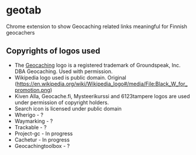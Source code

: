 # geotab
Chrome extension to show Geocaching related links meaningful for Finnish geocachers


## Copyrights of logos used

- The <a href="http://www.geocaching.com">Geocaching</a> logo is a registered trademark of Groundspeak, Inc. DBA Geocaching. Used with permission.
- Wikipedia logo used is public domain. Original (https://en.wikipedia.org/wiki/Wikipedia_logo#/media/File:Black_W_for_promotion.png)
- Kiven Alla, Geocache.fi, Mysteerikurssi and 6123tampere logos are used under permission of copyright holders.
- Search icon is licensed under public domain
- Wherigo - ?
- Waymarking - ?
- Trackable - ?
- Project-gc - In progress
- Cachetur - In progress
- Geocachingtoolbox - ?
